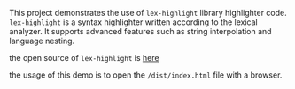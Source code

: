 This project demonstrates the use of `lex-highlight` library highlighter code. `lex-highlight` is a syntax highlighter written according to the lexical analyzer. It supports advanced features such as string interpolation and language nesting.

the open source of `lex-highlight` is [here](https://github.com/xp44mm/lex-highlight)

the usage of this demo is to open the `/dist/index.html` file with a browser.